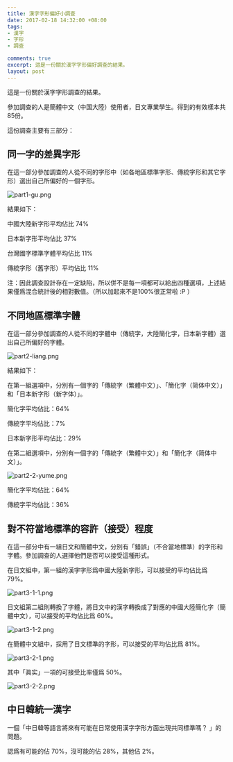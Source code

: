 ```yaml
---
title: 漢字字形偏好小調查
date: 2017-02-18 14:32:00 +08:00
tags:
- 漢字
- 字形
- 調查

comments: true
excerpt: 這是一份關於漢字字形偏好調查的結果。
layout: post
---
```


這是一份關於漢字字形調查的結果。

參加調查的人是簡體中文（中国大陸）使用者，日文專業學生。得到的有效樣本共85份。

這份調查主要有三部分：

## 同一字的差異字形

在這一部分參加調查的人從不同的字形中（如各地區標準字形、傳統字形和其它字形）選出自己所偏好的一個字形。

![part1-gu.png](https://ooo.0o0.ooo/2017/02/18/58a7eb1bca113.png)

結果如下：

中國大陸新字形平均佔比 74%

日本新字形平均佔比 37%

台灣國字標準字體平均佔比 11%

傳統字形（舊字形）平均佔比 11%

注：因此調查設計存在一定缺陷，所以併不是每一項都可以給出四種選項，上述結果僅爲混合統計後的相對數值。（所以加起來不是100%很正常啦 :P ）


## 不同地區標準字體

在這一部分參加調查的人從不同的字體中（傳統字，大陸簡化字，日本新字體）選出自己所偏好的字體。

![part2-liang.png](https://ooo.0o0.ooo/2017/02/18/58a7eba2c2504.png)

結果如下：

在第一組選項中，分別有一個字的「傳統字（繁體中文）」、「簡化字（简体中文）」和「日本新字形（新字体）」。

簡化字平均佔比：64%

傳統字平均佔比：7%

日本新字形平均佔比：29%

在第二組選項中，分別有一個字的「傳統字（繁體中文）」和「簡化字（简体中文）」。

![part2-2-yume.png](https://ooo.0o0.ooo/2017/02/18/58a7ebdf162a9.png)

簡化字平均佔比：64%

傳統字平均佔比：36%

## 對不符當地標準的容許（接受）程度

在這一部分中有一組日文和簡體中文，分別有「錯誤」（不合當地標準）的字形和字體。參加調查的人選擇他們是否可以接受這種形式。

在日文組中，第一組的漢字字形爲中國大陸新字形，可以接受的平均佔比爲 79%。

![part3-1-1.png](https://ooo.0o0.ooo/2017/02/18/58a7ec9f81cc6.png)


日文組第二組則轉換了字體，將日文中的漢字轉換成了對應的中國大陸簡化字（簡體中文），可以接受的平均佔比爲 60%。

![part3-1-2.png](https://ooo.0o0.ooo/2017/02/18/58a7ec9f9396e.png)

在簡體中文組中，採用了日文標準的字形，可以接受的平均佔比爲 81%。

![part3-2-1.png](https://ooo.0o0.ooo/2017/02/18/58a7ec9f854a6.png)

其中「眞实」一項的可接受比率僅爲 50%。

![part3-2-2.png](https://ooo.0o0.ooo/2017/02/18/58a7ec9f7ea2d.png)


## 中日韓統一漢字

一個「中日韓等語言將來有可能在日常使用漢字字形方面出現共同標準嗎？ 」的問題。

認爲有可能的佔 70%，沒可能的佔 28%，其他佔 2%。
